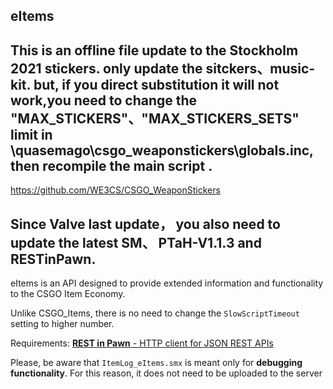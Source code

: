 ## **eItems**

## This is an offline file update to the Stockholm 2021 stickers. only update the sitckers、music-kit. but, if you  direct substitution it will not work,you need to change the "MAX_STICKERS"、"MAX_STICKERS_SETS" limit in \quasemago\csgo_weaponstickers\globals.inc, then recompile the main script . 
https://github.com/WE3CS/CSGO_WeaponStickers
## Since Valve last update， you also need to update the latest SM、 PTaH-V1.1.3 and RESTinPawn.

eItems is an API designed to provide extended information and functionality to the CSGO Item Economy.

Unlike CSGO_Items, there is no need to change the `SlowScriptTimeout` setting to higher number.

Requirements: [**REST in Pawn** - HTTP client for JSON REST APIs](https://forums.alliedmods.net/showthread.php?t=298024)

Please, be aware that `ItemLog_eItems.smx` is meant only for **debugging functionality**. For this reason, it does not need to be uploaded to the server
